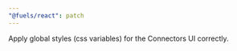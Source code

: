 ```yaml
---
"@fuels/react": patch
---
```


Apply global styles (css variables) for the Connectors UI correctly.
